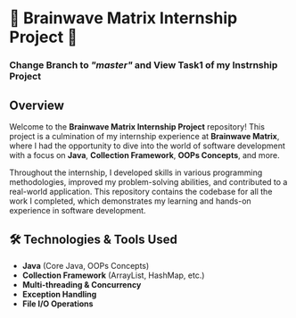 # 🧠 **Brainwave Matrix Internship Project** 🚀

### Change Branch to ***"master"*** and View Task1 of my Instrnship Project

## Overview
Welcome to the **Brainwave Matrix Internship Project** repository! This project is a culmination of my internship experience at **Brainwave Matrix**, where I had the opportunity to dive into the world of software development with a focus on **Java**, **Collection Framework**, **OOPs Concepts**, and more.

Throughout the internship, I developed skills in various programming methodologies, improved my problem-solving abilities, and contributed to a real-world application. This repository contains the codebase for all the work I completed, which demonstrates my learning and hands-on experience in software development.

## 🛠️ Technologies & Tools Used
- **Java** (Core Java, OOPs Concepts)
- **Collection Framework** (ArrayList, HashMap, etc.)
- **Multi-threading & Concurrency**
- **Exception Handling**
- **File I/O Operations**
